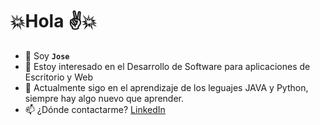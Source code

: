# 💥Hola ✌️💥

- 📢 Soy **`Jose`**
- 👀 Estoy interesado en el Desarrollo de Software para aplicaciones de Escritorio y Web
- 📏 Actualmente sigo en el aprendizaje de los leguajes JAVA y Python, siempre hay algo nuevo que aprender.
- 📫 ¿Dónde contactarme? [LinkedIn](https://www.linkedin.com/in/joseluisayala27)

<!---
Knoisy27/Knoisy27 is a ✨ special ✨ repository because its `README.md` (this file) appears on your GitHub profile.
You can click the Preview link to take a look at your changes.
--->
